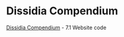 # Dissidia Compendium

[Dissidia Compendium](https://www.dissidiacompendium.com) - 7.1 Website code
